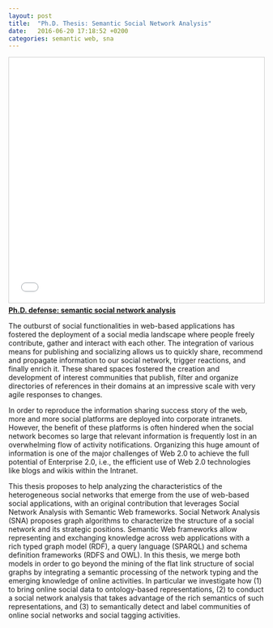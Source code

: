 ```yaml
---
layout: post
title:  "Ph.D. Thesis: Semantic Social Network Analysis"
date:   2016-06-20 17:18:52 +0200
categories: semantic web, sna
---
```


<iframe src="//fr.slideshare.net/slideshow/embed_code/key/AkbxRLIDqLyZdk" width="595" height="485" frameborder="0" marginwidth="0" marginheight="0" scrolling="no" style="border:1px solid #CCC; border-width:1px; margin-bottom:5px; max-width: 100%;" allowfullscreen> </iframe> <div style="margin-bottom:5px"> <strong> <a href="//fr.slideshare.net/ereteog/phd-defense-semantic-social-network-analysis" title="Ph.D. defense: semantic social network analysis" target="_blank">Ph.D. defense: semantic social network analysis</a> </strong> </div>

The outburst of social functionalities in web-based applications has fostered the deployment of a social media landscape where people freely contribute, gather and interact with each other. The integration of various means for publishing and socializing allows us to quickly share, recommend and propagate information to our social network, trigger reactions, and finally enrich it. These shared spaces fostered the creation and development of interest communities that publish, filter and organize directories of references in their domains at an impressive scale with very agile responses to changes.

In order to reproduce the information sharing success story of the web, more and more social platforms are deployed into corporate intranets. However, the benefit of these platforms is often hindered when the social network becomes so large that relevant information is frequently lost in an overwhelming flow of activity notifications. Organizing this huge amount of information is one of the major challenges of Web 2.0 to achieve the full potential of Enterprise 2.0, i.e., the efficient use of Web 2.0 technologies like blogs and wikis within the Intranet.

This thesis proposes to help analyzing the characteristics of the heterogeneous social networks that emerge from the use of web-based social applications, with an original contribution that leverages Social Network Analysis with Semantic Web frameworks. Social Network Analysis (SNA) proposes graph algorithms to characterize the structure of a social network and its strategic positions. Semantic Web frameworks allow representing and exchanging knowledge across web applications with a rich typed graph model (RDF), a query language (SPARQL) and schema definition frameworks (RDFS and OWL). In this thesis, we merge both models in order to go beyond the mining of the flat link structure of social graphs by integrating a semantic processing of the network typing and the emerging knowledge of online activities. In particular we investigate how (1) to bring online social data to ontology-based representations, (2) to conduct a social network analysis that takes advantage of the rich semantics of such representations, and (3) to semantically detect and label communities of online social networks and social tagging activities. 
